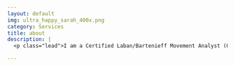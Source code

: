 ```yaml
---
layout: default
img: ultra_happy_sarah_400x.png
category: Services
title: about
description: |
  <p class="lead">I am a Certified Laban/Bartenieff Movement Analyst (CLMA), an Ashtanga yoga teacher, and a dancer.  Through my extensive knowledge of all the components of human body movement I provide clients with movement education and therapy.  My knowledge applies to all forms of movement:  from the complex movement of athletes to the simplicity of a computer programmer sitting at a desk.  So if you have a body, it applies to you!  </p>

---
```

